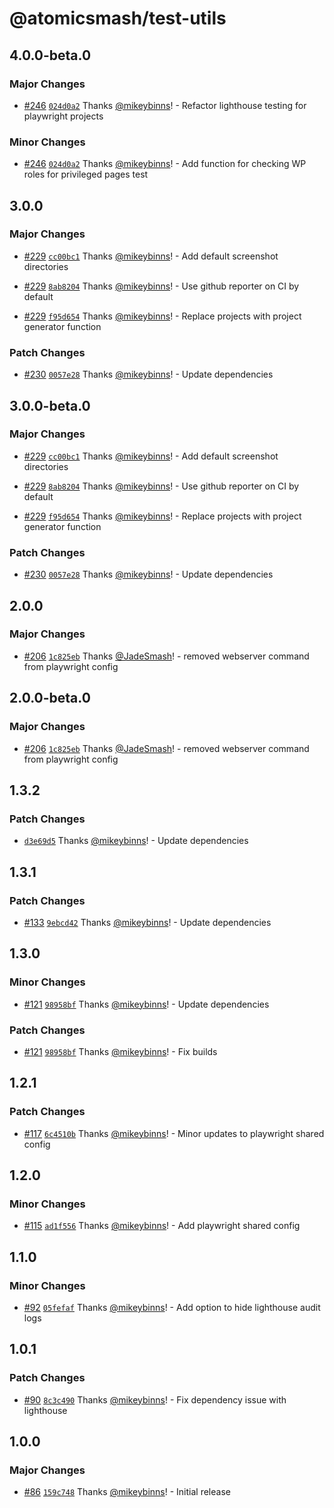 # @atomicsmash/test-utils

## 4.0.0-beta.0

### Major Changes

- [#246](https://github.com/AtomicSmash/packages/pull/246) [`024d0a2`](https://github.com/AtomicSmash/packages/commit/024d0a2f20558e8ba6b7bd80129539e3fe8f12f9) Thanks [@mikeybinns](https://github.com/mikeybinns)! - Refactor lighthouse testing for playwright projects

### Minor Changes

- [#246](https://github.com/AtomicSmash/packages/pull/246) [`024d0a2`](https://github.com/AtomicSmash/packages/commit/024d0a2f20558e8ba6b7bd80129539e3fe8f12f9) Thanks [@mikeybinns](https://github.com/mikeybinns)! - Add function for checking WP roles for privileged pages test

## 3.0.0

### Major Changes

- [#229](https://github.com/AtomicSmash/packages/pull/229) [`cc00bc1`](https://github.com/AtomicSmash/packages/commit/cc00bc1ca8b68fe09959e90ccf7f751abbbe9ff9) Thanks [@mikeybinns](https://github.com/mikeybinns)! - Add default screenshot directories

- [#229](https://github.com/AtomicSmash/packages/pull/229) [`8ab8204`](https://github.com/AtomicSmash/packages/commit/8ab82047890ce7052d60d3260c69df8199dd6516) Thanks [@mikeybinns](https://github.com/mikeybinns)! - Use github reporter on CI by default

- [#229](https://github.com/AtomicSmash/packages/pull/229) [`f95d654`](https://github.com/AtomicSmash/packages/commit/f95d6547f5868db386a3c023cc0a12c922b8e11e) Thanks [@mikeybinns](https://github.com/mikeybinns)! - Replace projects with project generator function

### Patch Changes

- [#230](https://github.com/AtomicSmash/packages/pull/230) [`0057e28`](https://github.com/AtomicSmash/packages/commit/0057e2891f46c318e3c7f4def31c0b520dfc11bc) Thanks [@mikeybinns](https://github.com/mikeybinns)! - Update dependencies

## 3.0.0-beta.0

### Major Changes

- [#229](https://github.com/AtomicSmash/packages/pull/229) [`cc00bc1`](https://github.com/AtomicSmash/packages/commit/cc00bc1ca8b68fe09959e90ccf7f751abbbe9ff9) Thanks [@mikeybinns](https://github.com/mikeybinns)! - Add default screenshot directories

- [#229](https://github.com/AtomicSmash/packages/pull/229) [`8ab8204`](https://github.com/AtomicSmash/packages/commit/8ab82047890ce7052d60d3260c69df8199dd6516) Thanks [@mikeybinns](https://github.com/mikeybinns)! - Use github reporter on CI by default

- [#229](https://github.com/AtomicSmash/packages/pull/229) [`f95d654`](https://github.com/AtomicSmash/packages/commit/f95d6547f5868db386a3c023cc0a12c922b8e11e) Thanks [@mikeybinns](https://github.com/mikeybinns)! - Replace projects with project generator function

### Patch Changes

- [#230](https://github.com/AtomicSmash/packages/pull/230) [`0057e28`](https://github.com/AtomicSmash/packages/commit/0057e2891f46c318e3c7f4def31c0b520dfc11bc) Thanks [@mikeybinns](https://github.com/mikeybinns)! - Update dependencies

## 2.0.0

### Major Changes

- [#206](https://github.com/AtomicSmash/packages/pull/206) [`1c825eb`](https://github.com/AtomicSmash/packages/commit/1c825ebf8ccfb7ffd5c34da3b3c7ab3d291ece5c) Thanks [@JadeSmash](https://github.com/JadeSmash)! - removed webserver command from playwright config

## 2.0.0-beta.0

### Major Changes

- [#206](https://github.com/AtomicSmash/packages/pull/206) [`1c825eb`](https://github.com/AtomicSmash/packages/commit/1c825ebf8ccfb7ffd5c34da3b3c7ab3d291ece5c) Thanks [@JadeSmash](https://github.com/JadeSmash)! - removed webserver command from playwright config

## 1.3.2

### Patch Changes

- [`d3e69d5`](https://github.com/AtomicSmash/packages/commit/d3e69d5bf718f48d5683180736e51b52e411cddb) Thanks [@mikeybinns](https://github.com/mikeybinns)! - Update dependencies

## 1.3.1

### Patch Changes

- [#133](https://github.com/AtomicSmash/packages/pull/133) [`9ebcd42`](https://github.com/AtomicSmash/packages/commit/9ebcd42720afe49e08bd0b3b45e21f34f9d09f22) Thanks [@mikeybinns](https://github.com/mikeybinns)! - Update dependencies

## 1.3.0

### Minor Changes

- [#121](https://github.com/AtomicSmash/packages/pull/121) [`98958bf`](https://github.com/AtomicSmash/packages/commit/98958bf72441f3c85e046d42f8ac13dde8ae7f89) Thanks [@mikeybinns](https://github.com/mikeybinns)! - Update dependencies

### Patch Changes

- [#121](https://github.com/AtomicSmash/packages/pull/121) [`98958bf`](https://github.com/AtomicSmash/packages/commit/98958bf72441f3c85e046d42f8ac13dde8ae7f89) Thanks [@mikeybinns](https://github.com/mikeybinns)! - Fix builds

## 1.2.1

### Patch Changes

- [#117](https://github.com/AtomicSmash/packages/pull/117) [`6c4510b`](https://github.com/AtomicSmash/packages/commit/6c4510b34c48feddecdb17359f42996f954f8ad0) Thanks [@mikeybinns](https://github.com/mikeybinns)! - Minor updates to playwright shared config

## 1.2.0

### Minor Changes

- [#115](https://github.com/AtomicSmash/packages/pull/115) [`ad1f556`](https://github.com/AtomicSmash/packages/commit/ad1f5568edb28d544945e7a4972485eeaa248392) Thanks [@mikeybinns](https://github.com/mikeybinns)! - Add playwright shared config

## 1.1.0

### Minor Changes

- [#92](https://github.com/AtomicSmash/packages/pull/92) [`05fefaf`](https://github.com/AtomicSmash/packages/commit/05fefaf05210009837fae09310d2851ef6f93f79) Thanks [@mikeybinns](https://github.com/mikeybinns)! - Add option to hide lighthouse audit logs

## 1.0.1

### Patch Changes

- [#90](https://github.com/AtomicSmash/packages/pull/90) [`8c3c490`](https://github.com/AtomicSmash/packages/commit/8c3c490e2b7fce2e179e9ca149161db7b33e3c4d) Thanks [@mikeybinns](https://github.com/mikeybinns)! - Fix dependency issue with lighthouse

## 1.0.0

### Major Changes

- [#86](https://github.com/AtomicSmash/packages/pull/86) [`159c748`](https://github.com/AtomicSmash/packages/commit/159c748889bc4d86fa3b6ae8a8bcfe20922fc241) Thanks [@mikeybinns](https://github.com/mikeybinns)! - Initial release
